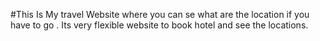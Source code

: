#This Is My travel Website where you can se what are the location if you have to go . Its very flexible website to book hotel and see the locations.
